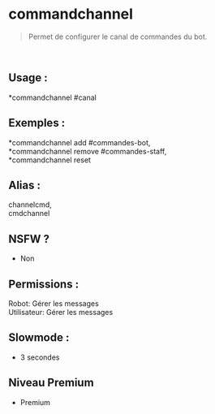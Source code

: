 # commandchannel

> Permet de configurer le canal de commandes du bot.

<br>

## Usage :

*commandchannel #canal

## Exemples :

*commandchannel add #commandes-bot,
<br>*commandchannel remove #commandes-staff,
<br>*commandchannel reset

## Alias :

channelcmd,
<br>cmdchannel

## NSFW ?

- Non

## Permissions :

Robot: Gérer les messages
<br>
Utilisateur: Gérer les messages

## Slowmode :

- 3 secondes

## Niveau Premium

- Premium